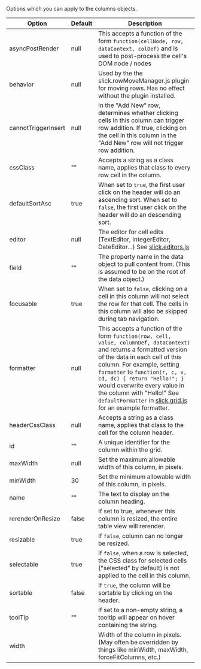 Options which you can apply to the columns objects.

| Option | Default | Description 
|------- | ------- | ----------- 
|asyncPostRender| null | This accepts a function of the form ```function(cellNode, row, dataContext, colDef)``` and is used to post-process the cell's DOM node / nodes
| behavior | null | Used by the the slick.rowMoveManager.js plugin for moving rows. Has no effect without the plugin installed.
| cannotTriggerInsert | null | In the "Add New" row, determines whether clicking cells in this column can trigger row addition. If true, clicking on the cell in this column in the "Add New" row will not trigger row addition.
| cssClass | "" | Accepts a string as a class name, applies that class to every row cell in the column. |
| defaultSortAsc | true | When set to ```true```, the first user click on the header will do an ascending sort. When set to ```false```, the first user click on the header will do an descending sort. |
| editor | null | The editor for cell edits (TextEditor, IntegerEditor, DateEditor...) See [slick.editors.js](https://github.com/6pac/SlickGrid/blob/master/slick.editors.js) |
| field | "" | The property name in the data object to pull content from. (This is assumed to be on the root of the data object.) |
| focusable | true | When set to ```false```, clicking on a cell in this column will not select the row for that cell. The cells in this column will also be skipped during tab navigation.|
| formatter | null | This accepts a function of the form ```function(row, cell, value, columnDef, dataContext)``` and returns a formatted version of the data in each cell of this column. For example, setting ```formatter``` to ```function(r, c, v, cd, dc) { return "Hello!"; }``` would overwrite every value in the column with "Hello!" See ```defaultFormatter``` in [slick.grid.js](https://github.com/6pac/SlickGrid/blob/master/slick.grid.js) for an example formatter. |
| headerCssClass | null | Accepts a string as a class name, applies that class to the cell for the column header. |
| id | "" | A unique identifier for the column within the grid. |
| maxWidth | null | Set the maximum allowable width of this column, in pixels. |
| minWidth | 30 | Set the minimum allowable width of this column, in pixels. |
| name | "" | The text to display on the column heading. |
| rerenderOnResize | false | If set to true, whenever this column is resized, the entire table view will rerender. |
| resizable | true | If ```false```, column can no longer be resized. |
| selectable | true | If ```false```, when a row is selected, the CSS class for selected cells ("selected" by default) is not applied to the cell in this column. |
| sortable | false | If ```true```, the column will be sortable by clicking on the header. |
| toolTip | "" | If set to a non-empty string, a tooltip will appear on hover containing the string. |
| width || Width of the column in pixels. (May often be overridden by things like minWidth, maxWidth, forceFitColumns, etc.) |